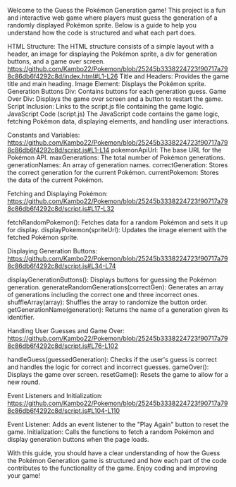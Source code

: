 Welcome to the Guess the Pokémon Generation game! This project is a fun and interactive web game where players must guess the generation of a randomly displayed Pokémon sprite. Below is a guide to help you understand how the code is structured and what each part does.

HTML Structure:
The HTML structure consists of a simple layout with a header, an image for displaying the Pokémon sprite, a div for generation buttons, and a game over screen.
https://github.com/Kambo22/Pokemon/blob/25245b3338224723f90717a798c86db6f4292c8d/index.html#L1-L26
Title and Headers: Provides the game title and main heading.
Image Element: Displays the Pokémon sprite.
Generation Buttons Div: Contains buttons for each generation guess.
Game Over Div: Displays the game over screen and a button to restart the game.
Script Inclusion: Links to the script.js file containing the game logic.
JavaScript Code (script.js)
The JavaScript code contains the game logic, fetching Pokémon data, displaying elements, and handling user interactions.

Constants and Variables:
https://github.com/Kambo22/Pokemon/blob/25245b3338224723f90717a798c86db6f4292c8d/script.js#L1-L14
pokemonApiUrl: The base URL for the Pokémon API.
maxGenerations: The total number of Pokémon generations.
generationNames: An array of generation names.
correctGeneration: Stores the correct generation for the current Pokémon.
currentPokemon: Stores the data of the current Pokémon.

Fetching and Displaying Pokémon:
https://github.com/Kambo22/Pokemon/blob/25245b3338224723f90717a798c86db6f4292c8d/script.js#L17-L32

fetchRandomPokemon(): Fetches data for a random Pokémon and sets it up for display.
displayPokemon(spriteUrl): Updates the image element with the fetched Pokémon sprite.

Displaying Generation Buttons:
https://github.com/Kambo22/Pokemon/blob/25245b3338224723f90717a798c86db6f4292c8d/script.js#L34-L74

displayGenerationButtons(): Displays buttons for guessing the Pokémon generation.
generateRandomGenerations(correctGen): Generates an array of generations including the correct one and three incorrect ones.
shuffleArray(array): Shuffles the array to randomize the button order.
getGenerationName(generation): Returns the name of a generation given its identifier.

Handling User Guesses and Game Over:
https://github.com/Kambo22/Pokemon/blob/25245b3338224723f90717a798c86db6f4292c8d/script.js#L76-L102

handleGuess(guessedGeneration): Checks if the user's guess is correct and handles the logic for correct and incorrect guesses.
gameOver(): Displays the game over screen.
resetGame(): Resets the game to allow for a new round.

Event Listeners and Initialization:
https://github.com/Kambo22/Pokemon/blob/25245b3338224723f90717a798c86db6f4292c8d/script.js#L104-L110

Event Listener: Adds an event listener to the "Play Again" button to reset the game.
Initialization: Calls the functions to fetch a random Pokémon and display generation buttons when the page loads.

With this guide, you should have a clear understanding of how the Guess the Pokémon Generation game is structured and how each part of the code contributes to the functionality of the game. Enjoy coding and improving your game!
